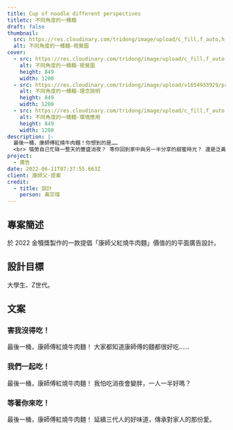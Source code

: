 ```yaml
---
title: Cup of noodle different perspectives
titletc: 不同角度的一桶麵
draft: false
thumbnail:
  src: https://res.cloudinary.com/tridong/image/upload/c_fill,f_auto,h_630,q_auto,w_1200/v1654936573/project/cup-of-noodle-different-perspectives/%E4%B8%8D%E5%90%8C%E8%A7%92%E5%BA%A6%E7%9A%84%E4%B8%80%E6%A1%B6%E9%BA%B5-%E8%A6%96%E8%A6%BA%E5%9C%96%E8%A3%81%E5%88%87.png
  alt: 不同角度的一桶麵-視覺圖
cover:
  - src: https://res.cloudinary.com/tridong/image/upload/c_fill,f_auto,h_630,q_auto,w_1200/v1654933941/project/cup-of-noodle-different-perspectives/%E4%B8%8D%E5%90%8C%E8%A7%92%E5%BA%A6%E7%9A%84%E4%B8%80%E6%A1%B6%E9%BA%B5-%E8%A6%96%E8%A6%BA%E5%9C%96.jpg
    alt: 不同角度的一桶麵-視覺圖
    height: 849
    width: 1200
  - src: https://res.cloudinary.com/tridong/image/upload/v1654933929/project/cup-of-noodle-different-perspectives/%E4%B8%8D%E5%90%8C%E8%A7%92%E5%BA%A6%E7%9A%84%E4%B8%80%E6%A1%B6%E9%BA%B5-%E7%90%86%E5%BF%B5%E8%AA%AA%E6%98%8E.jpg
    alt: 不同角度的一桶麵-理念說明
    height: 849
    width: 1200
  - src: https://res.cloudinary.com/tridong/image/upload/c_fill,f_auto,h_630,q_auto,w_1200/v1654933930/project/cup-of-noodle-different-perspectives/%E4%B8%8D%E5%90%8C%E8%A7%92%E5%BA%A6%E7%9A%84%E4%B8%80%E6%A1%B6%E9%BA%B5-%E7%92%B0%E5%A2%83%E6%87%89%E7%94%A8.jpg
    alt: 不同角度的一桶麵-環境應用
    height: 849
    width: 1200
description: |-
  最後一桶，康師傅紅燒牛肉麵！你想到的是……
  <br> 犒勞自己忙碌一整天的豐盛消夜？ 等你回到家中與另一半分享的甜蜜時光？ 還是泛黃記憶中父親笨拙但充滿愛心的料理？
project:
  - 廣告
date: 2022-06-11T07:37:55.663Z
client: 康師父-提案
credit:
  - title: 設計
    person: 黃宗瑋
---
```

## 專案簡述

於 2022 金犢獎製作的一款提倡「康師父紅燒牛肉麵」價值的的平面廣告設計。

## 設計目標
大學生、Z世代。

## 文案

### 害我沒得吃！
最後一桶，康師傅紅燒牛肉麵！
大家都知道康師傅的麵都很好吃……
 
### 我們一起吃！
最後一桶，康師傅紅燒牛肉麵！
我怕吃消夜會變胖，一人一半好嗎？

### 等著你來吃！
最後一桶，康師傅紅燒牛肉麵！
延續三代人的好味道，傳承對家人的那份愛。